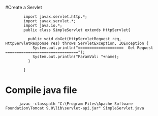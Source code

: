 

#Create a Servlet

            import javax.servlet.http.*;
            import javax.servlet.*;
            import java.io.*;
            public class SimpleServlet extends HttpServlet{

              public void doGet(HttpServletRequest req, HttpServletResponse res) throws ServletException, IOException {
                System.out.println("====================  Get Request ================================");
                System.out.println("ParamVal: "+name);
              }

            }
            
            
# Compile java file

          javac -classpath "C:\Program Files\Apache Software Foundation\Tomcat 9.0\lib\servlet-api.jar" SimpleServlet.java
